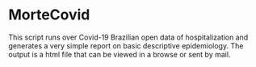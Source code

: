 # MorteCovid
This script runs over Covid-19 Brazilian open data of hospitalization and generates a very simple report on basic descriptive epidemiology.
The output is a html file that can be viewed in a browse or sent by mail.
